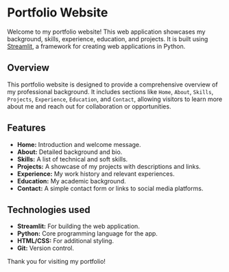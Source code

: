 # Portfolio Website

Welcome to my portfolio website! This web application showcases my background, skills, experience, education, and projects. It is built using [Streamlit](https://arya-ai-portfolio.streamlit.app/), a framework for creating web applications in Python.

## Overview

This portfolio website is designed to provide a comprehensive overview of my professional background. It includes sections like `Home`, `About`, `Skills`, `Projects`, `Experience`, `Education`, and `Contact`, allowing visitors to learn more about me and reach out for collaboration or opportunities.

## Features

- **Home:** Introduction and welcome message.
- **About:** Detailed background and bio.
- **Skills:** A list of technical and soft skills.
- **Projects:** A showcase of my projects with descriptions and links.
- **Experience:** My work history and relevant experiences.
- **Education:** My academic background.
- **Contact:** A simple contact form or links to social media platforms.

## Technologies used

- **Streamlit:** For building the web application.
- **Python:** Core programming language for the app.
- **HTML/CSS:** For additional styling.
- **Git:** Version control.

Thank you for visiting my portfolio!
